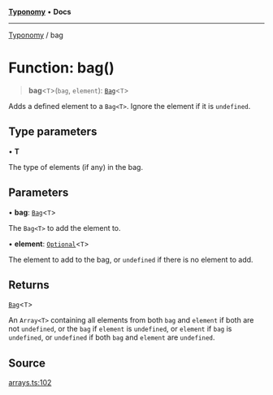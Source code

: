 [**Typonomy**](../README.md) • **Docs**

***

[Typonomy](../globals.md) / bag

# Function: bag()

> **bag**\<`T`\>(`bag`, `element`): [`Bag`](../type-aliases/Bag.md)\<`T`\>

Adds a defined element to a `Bag<T>`.
Ignore the element if it is `undefined`.

## Type parameters

• **T**

The type of elements (if any) in the bag.

## Parameters

• **bag**: [`Bag`](../type-aliases/Bag.md)\<`T`\>

The `Bag<T>` to add the element to.

• **element**: [`Optional`](../type-aliases/Optional.md)\<`T`\>

The element to add to the bag, or `undefined` if there is no element to add.

## Returns

[`Bag`](../type-aliases/Bag.md)\<`T`\>

An `Array<T>` containing all elements from both `bag` and `element` if both are not `undefined`,
  or the `bag` if `element` is `undefined`,
  or `element` if `bag` is `undefined`,
  or `undefined` if both `bag` and `element` are `undefined`.

## Source

[arrays.ts:102](https://github.com/softcraft-development/typonomy/blob/5469316e6ff7a55df7069c91f81292468fab4b62/src/arrays.ts#L102)
